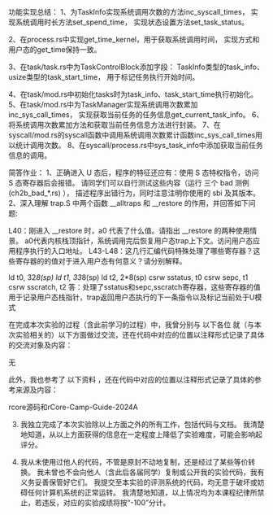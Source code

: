 功能实现总结：
1、为TaskInfo实现系统调用次数的方法inc_syscall_times，
实现系统调用时长方法set_spend_time，
实现状态设置方法set_task_status。

2、在process.rs中实现get_time_kernel，用于获取系统调用时间，
实现方式和用户态的get_time保持一致。

3、在task/task.rs中为TaskControlBlock添加字段：
TaskInfo类型的task_info、usize类型的task_start_time，
用于标记任务执行开始时间。

4、在task/mod.rs中初始化tasks时为task_info、task_start_time执行初始化。
5、在task/mod.rs中为TaskManager实现系统调用次数累加inc_sys_call_times，
实现获取当前任务的任务信息get_current_task_info。
6、将系统调用次数累加方法和获取当前任务信息方法进行封装。
7、在syscall/mod.rs的syscall函数中调用系统调用次数累计函数inc_sys_call_times用以统计调用次数。
8、在syscall/process.rs中sys_task_info中添加获取当前任务信息的调用。

简答作业：
1、正确进入 U 态后，程序的特征还应有：使用 S 态特权指令，访问 S 态寄存器后会报错。 请同学们可以自行测试这些内容（运行 三个 bad 测例 (ch2b_bad_*.rs) ）， 描述程序出错行为，同时注意注明你使用的 sbi 及其版本。
2、深入理解 trap.S 中两个函数 __alltraps 和 __restore 的作用，并回答如下问题:

L40：刚进入 __restore 时，a0 代表了什么值。请指出 __restore 的两种使用情景。
a0代表内核栈顶指针，系统调用完后恢复用户态trap上下文。访问用户态应用程序执行的入口地址。
L43-L48：这几行汇编代码特殊处理了哪些寄存器？这些寄存器的的值对于进入用户态有何意义？请分别解释。

ld t0, 32*8(sp)
ld t1, 33*8(sp)
ld t2, 2*8(sp)
csrw sstatus, t0
csrw sepc, t1
csrw sscratch, t2
答：处理了sstatus和sepc,sscratch寄存器，这些寄存器的值用于记录用户态栈指针，trap返回用户态执行的下一条指令以及标记当前处于U模式

在完成本次实验的过程（含此前学习的过程）中，我曾分别与 以下各位 就（与本次实验相关的）以下方面做过交流，还在代码中对应的位置以注释形式记录了具体的交流对象及内容：

无

此外，我也参考了 以下资料 ，还在代码中对应的位置以注释形式记录了具体的参考来源及内容：

rcore源码和rCore-Camp-Guide-2024A

3. 我独立完成了本次实验除以上方面之外的所有工作，包括代码与文档。 我清楚地知道，从以上方面获得的信息在一定程度上降低了实验难度，可能会影响起评分。

4. 我从未使用过他人的代码，不管是原封不动地复制，还是经过了某些等价转换。 我未曾也不会向他人（含此后各届同学）复制或公开我的实验代码，我有义务妥善保管好它们。 我提交至本实验的评测系统的代码，均无意于破坏或妨碍任何计算机系统的正常运转。 我清楚地知道，以上情况均为本课程纪律所禁止，若违反，对应的实验成绩将按“-100”分计。